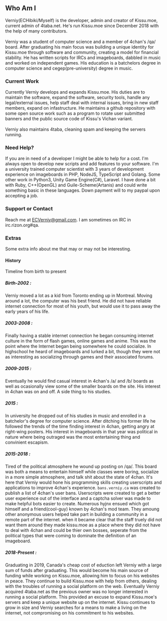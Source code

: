 ## Who Am I

Verniy(ECHibiki/Myself) is the developer, admin and creator of Kissu.moe, current admin of 4taba.net. He's run Kissu.moe since December 2018 with the help of many contributors. <br/>
<br/>
Verniy was a student of computer science and a member of 4chan's /qa/ board. After graduating his main focus was building a unique identity for Kissu.moe through software and community, creating a model for financial stability. He has written scripts for IRCs and imageboards, dabbled in music and worked on independent games. His education is a batchelors degree in computer science and cegep(pre-university) degree in music.<br/>

### Current Work

Currently Verniy develops and expands Kissu.moe. His duties are to maintain the software, expand the software, security tools, handle any legal/external issues, help staff deal with internal issues, bring in new staff members, expand on infastructure. He maintains a github repository with some open source work such as a program to rotate user submitted banners and the public source code of Kissu's Vichan variant. <br/>
<br/>
Verniy also maintains 4taba, cleaning spam and keeping the servers running.

### Need Help?

If you are in need of a developer I might be able to help for a cost. I'm always open to develop new scripts and add features to your software. I'm a university trained computer scientist with 3 years of development experience on imageboards in PHP, NodeJS, TypeScript and Golang. Some other work in Python3, Unity Game Engine(C#), Laravel. I have done a bit with Ruby, C++(OpenGL) and Guile-Scheme(Artanis) and could write something basic in these languages. Down payment will to my paypal upon accepting a job.

### Support or Contact

Reach me at ECVerniy@gmail.com. I am sometimes on IRC in irc.rizon.org#qa.

### Extras
Some extra info about me that may or may not be interesting.

#### History
Timeline from birth to present
##### Birth-2002 : 
Verniy moved a lot as a kid from Toronto ending up in Montreal. Moving around a lot, the computer was his best friend. He did not have reliable internet connection for most of his youth, but would use it to pass away the early years of his life.
##### 2003-2008 : 
Finally having a stable internet connection he began consuming internet culture in the form of flash games, online games and anime. This was the point where the Internet began being somewhere he could socialize. In highschool he heard of imageboards and lurked a bit, though they were not as interesting as socializing through games and their associated forums.

##### 2009-2015 : 
Eventually he would find casual interest in 4chan's /a/ and /b/ boards as well as ocasionally view some of the smaller boards on the site. His interest in 4chan was on and off. A side thing to his studies.

##### 2015 : 
In university he dropped out of his studies in music and enrolled in a batchelor's degree for computer science. After ditching his former life he followed the trends of the time finding interest in 4chan, getting angry at right-wing posters. His interest in imageboards in that year was political in nature where being outraged was the most entertaining thing and convinient escapism.

##### 2015-2018 : 
Tired of the political atmosphere he wound up posting on /qa/. This board was both a means to entertain himself while classes were boring, socialize in a more simple atmosphere, and talk shit about the state of 4chan. It's here that Verniy would hone his programming skills creating userscripts and applications to improve 4chan's experience. ```bans.verniy.ca``` was created to publish a list of 4chan's user bans. Userscripts were created to get a better user experience out of the interface and a captcha solver was made to make helpful bots easier to create.
Numerous hyjnx ensued which got himself and a friend(cool-guy) known by 4chan's mod team. They amoung other anonymous users helped take part in building a community in a remote part of the internet. when it became clear that the staff truely did not want them around they made kissu.moe as a place where they did not have to deal with 4chan and could be thier own bosses, seperate from the political types that were coming to dominate the definition of an imageboard.

##### 2018-Present : 
Graduating in 2019, Canada's cheap cost of eduction left Verniy with a large sum of funds after graduating. This would become his main source of funding while working on Kissu.moe, allowing him to focus on his websites in peace. They continue to build Kissu.moe with help from others, dealing with the troubles of running a social platform on the web. Eventually Verniy acquired 4taba.net as the previous owner was no longer interested in running a social platform. This provided an excuse to expand Kissu.moe's servers and keep a unique website up on the internet. Kissu continues to grow in size and Verniy searches for a means to make a living on the internet, not compromising on his commitment to his websites.

